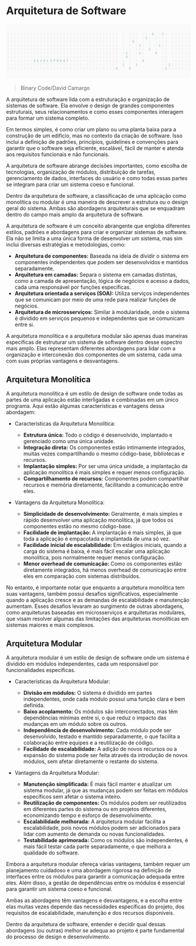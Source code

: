 # Arquitetura de Software

![](/SoftwareDevelopment/Image.png)

> Binary Code/David Camargo

A arquitetura de software lida com a estruturação e organização de sistemas de software. Ela envolve o design de grandes componentes estruturais, seus relacionamentos e como esses componentes interagem para formar um sistema completo.

Em termos simples, é como criar um plano ou uma planta baixa para a construção de um edifício, mas no contexto da criação de software. Isso inclui a definição de padrões, princípios, guidelines e convenções para garantir que o software seja eficiente, escalável, fácil de manter e atenda aos requisitos funcionais e não funcionais.

A arquitetura de software abrange decisões importantes, como escolha de tecnologias, organização de módulos, distribuição de tarefas, gerenciamento de dados, interfaces do usuário e como todas essas partes se integram para criar um sistema coeso e funcional.

Dentro da arquitetura de software, a classificação de uma aplicação como monolítica ou modular é uma maneira de descrever a estrutura ou o design geral do sistema. Ambas são abordagens arquiteturais que se enquadram dentro do campo mais amplo da arquitetura de software.

A arquitetura de software é um conceito abrangente que engloba diferentes estilos, padrões e abordagens para criar e organizar sistemas de software. Ela não se limita a uma única forma de desenvolver um sistema, mas sim inclui diversas estratégias e metodologias, como:

- **Arquitetura de componentes:** Baseada na ideia de dividir o sistema em componentes independentes que podem ser desenvolvidos e mantidos separadamente.
- **Arquitetura em camadas:** Separa o sistema em camadas distintas, como a camada de apresentação, lógica de negócios e acesso a dados, cada uma responsável por funções específicas.
- **Arquitetura orientada a serviços (SOA):** Utiliza serviços independentes que se comunicam por meio de uma rede para realizar funções de negócios.
- **Arquitetura de microsserviços:** Similar à modularidade, onde o sistema é dividido em serviços pequenos e independentes que se comunicam entre si.

A arquitetura monolítica e a arquitetura modular são apenas duas maneiras específicas de estruturar um sistema de software dentro desse espectro mais amplo. Elas representam diferentes abordagens para lidar com a organização e interconexão dos componentes de um sistema, cada uma com suas próprias vantagens e desvantagens.

## Arquitetura Monolítica
A arquitetura monolítica é um estilo de design de software onde todas as partes de uma aplicação estão interligadas e combinadas em um único programa. Aqui estão algumas características e vantagens dessa abordagem:

- Características da Arquitetura Monolítica:
    - **Estrutura única:** Todo o código é desenvolvido, implantado e gerenciado como uma única unidade.
    - **Integração direta:** Os componentes estão intimamente integrados, muitas vezes compartilhando o mesmo código-base, bibliotecas e recursos.
    - **Implantação simples:** Por ser uma única unidade, a implantação da aplicação monolítica é mais simples e requer menos configuração.
    - **Compartilhamento de recursos:** Componentes podem compartilhar recursos e memória diretamente, facilitando a comunicação entre eles.

- Vantagens da Arquitetura Monolítica:
    - **Simplicidade de desenvolvimento:** Geralmente, é mais simples e rápido desenvolver uma aplicação monolítica, já que todos os componentes estão no mesmo código-base.
    - **Facilidade de implantação:** A implantação é mais simples, já que toda a aplicação é empacotada e implantada de uma só vez.
    - **Facilidade inicial de escalabilidade:** Em estágios iniciais, quando a carga do sistema é baixa, é mais fácil escalar uma aplicação monolítica, pois normalmente requer menos configuração.
    - **Menor overhead de comunicação:** Como os componentes estão diretamente integrados, há menos overhead de comunicação entre eles em comparação com sistemas distribuídos.

No entanto, é importante notar que enquanto a arquitetura monolítica tem suas vantagens, também possui desafios significativos, especialmente quando a aplicação cresce e as demandas de escalabilidade e manutenção aumentam. Esses desafios levaram ao surgimento de outras abordagens, como arquiteturas baseadas em microsserviços e arquiteturas modulares, que visam resolver algumas das limitações das arquiteturas monolíticas em sistemas maiores e mais complexos.

## Arquitetura Modular
A arquitetura modular é um estilo de design de software onde um sistema é dividido em módulos independentes, cada um responsável por funcionalidades específicas.

- Características da Arquitetura Modular:
    - **Divisão em módulos:** O sistema é dividido em partes independentes, onde cada módulo possui uma função clara e bem definida.
    - **Baixo acoplamento:** Os módulos são interconectados, mas têm dependências mínimas entre si, o que reduz o impacto das mudanças em um módulo sobre os outros.
    - **Independência de desenvolvimento:** Cada módulo pode ser desenvolvido, testado e mantido separadamente, o que facilita a colaboração entre equipes e a reutilização de código.
    - **Facilidade de escalabilidade:** A adição de novos recursos ou a expansão do sistema pode ser feita através da introdução de novos módulos, sem afetar diretamente o restante do sistema.

- Vantagens da Arquitetura Modular:
    - **Manutenção simplificada:** É mais fácil manter e atualizar um sistema modular, já que as mudanças podem ser feitas em módulos específicos sem afetar o sistema inteiro.
    - **Reutilização de componentes:** Os módulos podem ser reutilizados em diferentes partes do sistema ou em projetos diferentes, economizando tempo e esforço de desenvolvimento.
    - **Escalabilidade melhorada:** A arquitetura modular facilita a escalabilidade, pois novos módulos podem ser adicionados para lidar com aumento de demanda ou novas funcionalidades.
    - **Testabilidade aprimorada:** Como os módulos são independentes, é mais fácil testar cada parte separadamente, o que melhora a qualidade do software.

Embora a arquitetura modular ofereça várias vantagens, também requer um planejamento cuidadoso e uma abordagem rigorosa na definição de interfaces entre os módulos para garantir a comunicação adequada entre eles. Além disso, a gestão de dependências entre os módulos é essencial para garantir um sistema coeso e funcional.

Ambas as abordagens têm vantagens e desvantagens, e a escolha entre elas muitas vezes depende das necessidades específicas do projeto, dos requisitos de escalabilidade, manutenção e dos recursos disponíveis.

Dentro da arquitetura de software, entender e decidir qual dessas abordagens (ou outras) melhor se adequa ao projeto é parte fundamental do processo de design e desenvolvimento.